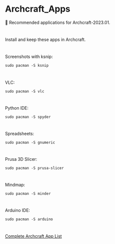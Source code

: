 # Archcraft_Apps
📑 Recommended applications for Archcraft-2023.01.
#
Install and keep these apps in Archcraft.
#
Screenshots with ksnip: 
```
sudo pacman -S ksnip
```
#
VLC:
``` 
sudo pacman -S vlc
```
#
Python IDE:
```
sudo pacman -S spyder
```
#
Spreadsheets: 
```
sudo pacman -S gnumeric
```
#
Prusa 3D Slicer:
```
sudo pacman -S prusa-slicer
```
#
Mindmap:
```
sudo pacman -S minder
```
#
Arduino IDE:
```
sudo pacman -S arduino
```
#
[Complete Archcraft App List](https://wiki.archlinux.org/title/list_of_applications#Architecture)
#
